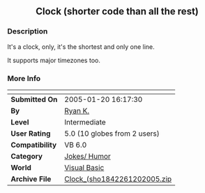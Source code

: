 ﻿<div align="center">

## Clock \(shorter code than all the rest\)


</div>

### Description

It's a clock, only, it's the shortest and only one line.

It supports major timezones too.
 
### More Info
 


<span>             |<span>
---                |---
**Submitted On**   |2005-01-20 16:17:30
**By**             |[Ryan K\.](https://github.com/Planet-Source-Code/PSCIndex/blob/master/ByAuthor/ryan-k.md)
**Level**          |Intermediate
**User Rating**    |5.0 (10 globes from 2 users)
**Compatibility**  |VB 6\.0
**Category**       |[Jokes/ Humor](https://github.com/Planet-Source-Code/PSCIndex/blob/master/ByCategory/jokes-humor__1-40.md)
**World**          |[Visual Basic](https://github.com/Planet-Source-Code/PSCIndex/blob/master/ByWorld/visual-basic.md)
**Archive File**   |[Clock\_\(sho1842261202005\.zip](https://github.com/Planet-Source-Code/ryan-k-clock-shorter-code-than-all-the-rest__1-58400/archive/master.zip)








